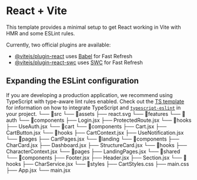 # React + Vite

This template provides a minimal setup to get React working in Vite with HMR and some ESLint rules.

Currently, two official plugins are available:

- [@vitejs/plugin-react](https://github.com/vitejs/vite-plugin-react/blob/main/packages/plugin-react) uses [Babel](https://babeljs.io/) for Fast Refresh
- [@vitejs/plugin-react-swc](https://github.com/vitejs/vite-plugin-react/blob/main/packages/plugin-react-swc) uses [SWC](https://swc.rs/) for Fast Refresh

## Expanding the ESLint configuration

If you are developing a production application, we recommend using TypeScript with type-aware lint rules enabled. Check out the [TS template](https://github.com/vitejs/vite/tree/main/packages/create-vite/template-react-ts) for information on how to integrate TypeScript and [`typescript-eslint`](https://typescript-eslint.io) in your project.
└── 📁src
    └── 📁assets
        ├── react.svg
    └── 📁features
        └── 📁auth
            └── 📁components
                ├── Login.jsx
                ├── ProtectedRoute.jsx
            └── 📁hooks
                ├── UseAuth.jsx
        └── 📁cart
            └── 📁components
                ├── Cart.jsx
                ├── CartButton.jsx
            └── 📁hooks
                ├── CartContext.jsx
                ├── UseNotification.jsx
            └── 📁pages
                ├── CartPages.jsx
        └── 📁landing
            └── 📁components
                ├── CharCard.jsx
                ├── Dashboard.jsx
                ├── StructureCard.jsx
            └── 📁hooks
                ├── CharacterContext.jsx
            └── 📁pages
                ├── LandingPages.jsx
    └── 📁shared
        └── 📁components
            ├── Footer.jsx
            ├── Header.jsx
            ├── Section.jsx
        └── 📁hooks
            ├── CharService.jsx
        └── 📁styles
            ├── CartStyles.css
            ├── main.css
    ├── App.jsx
    └── main.jsx
